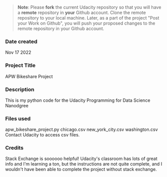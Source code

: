 >**Note**: Please **fork** the current Udacity repository so that you will have a **remote** repository in **your** Github account. Clone the remote repository to your local machine. Later, as a part of the project "Post your Work on Github", you will push your proposed changes to the remote repository in your Github account.

### Date created
Nov 17 2022

### Project Title
APW Bikeshare Project

### Description
This is my python code for the Udacity Programming for Data Science Nanodgree

### Files used
apw_bikeshare_project.py
chicago.csv
new_york_city.csv
washington.csv
Contact Udacity to access csv files. 

### Credits
Stack Exchange is soooooo helpful! Udacity's classroom has lots of great info and I'm learning a ton, but the instructions are not quite complete, and I wouldn't have been able to complete the project without stack exchange. 
